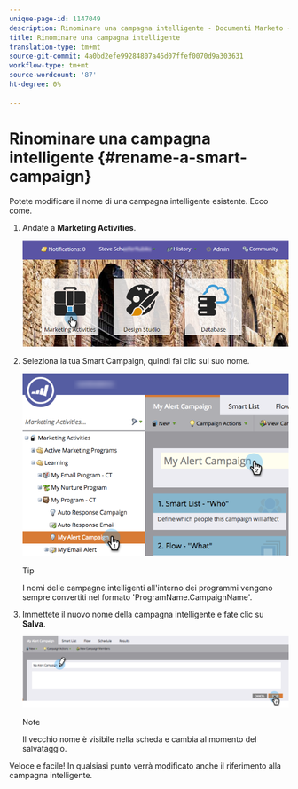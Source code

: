 ```yaml
---
unique-page-id: 1147049
description: Rinominare una campagna intelligente - Documenti Marketo - Documentazione prodotto
title: Rinominare una campagna intelligente
translation-type: tm+mt
source-git-commit: 4a0bd2efe99284807a46d07ffef0070d9a303631
workflow-type: tm+mt
source-wordcount: '87'
ht-degree: 0%

---
```



# Rinominare una campagna intelligente {#rename-a-smart-campaign}

Potete modificare il nome di una campagna intelligente esistente. Ecco come.

1. Andate a **Marketing Activities**.

   ![](assets/login-marketing-activities.png)

1. Seleziona la tua Smart Campaign, quindi fai clic sul suo nome.

   ![](assets/renamecampaign-hands.png)

   >[!TIP]
   >
   >I nomi delle campagne intelligenti all&#39;interno dei programmi vengono sempre convertiti nel formato &#39;ProgramName.CampaignName&#39;.

1. Immettete il nuovo nome della campagna intelligente e fate clic su **Salva**.

   ![](assets/rename-cursorandhand.png)

   >[!NOTE]
   >
   >Il vecchio nome è visibile nella scheda e cambia al momento del salvataggio.

Veloce e facile! In qualsiasi punto verrà modificato anche il riferimento alla campagna intelligente.
